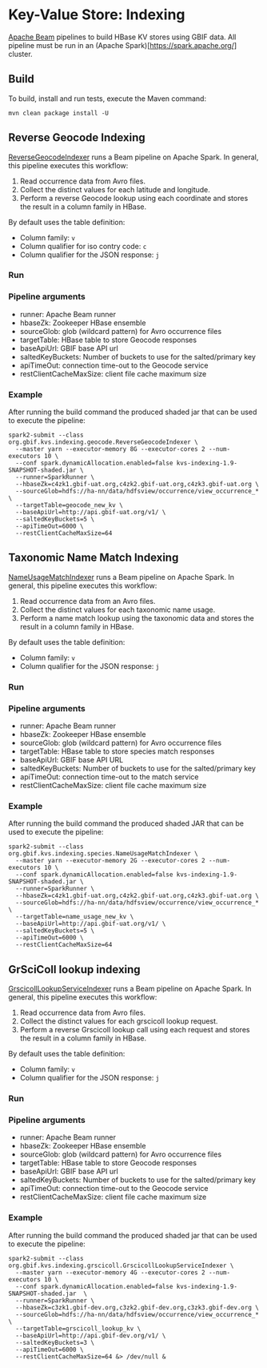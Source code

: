 # Key-Value Store: Indexing

[Apache Beam](https://beam.apache.org/) pipelines to build HBase KV stores using GBIF data.
All pipeline must be run in an (Apache Spark)[https://spark.apache.org/] cluster.

## Build

To build, install and run tests, execute the Maven command:

`mvn clean package install -U`

## Reverse Geocode Indexing

[ReverseGeocodeIndexer](src/main/java/org/gbif/kvs/indexing/geocode/ReverseGeocodeIndexer.java) runs a Beam pipeline on Apache Spark.
In general, this pipeline executes this workflow:
  1. Read occurrence data from Avro files.
  2. Collect the distinct values for each latitude and longitude.
  3. Perform a reverse Geocode lookup using each coordinate and stores the result in a column family in HBase.

By default uses the table definition:
  - Column family: `v`
  - Column qualifier for iso contry code: `c`
  - Column qualifier for the JSON response: `j`

### Run


### Pipeline arguments

  - runner: Apache Beam runner
  - hbaseZk: Zookeeper HBase ensemble
  - sourceGlob: glob (wildcard pattern) for Avro occurrence files
  - targetTable: HBase table to store Geocode responses
  - baseApiUrl: GBIF base API url
  - saltedKeyBuckets: Number of buckets to use for the salted/primary key
  - apiTimeOut: connection time-out to the Geocode service
  - restClientCacheMaxSize: client file cache maximum size

### Example

After running the build command the produced shaded jar that can be used to execute the pipeline:

```
spark2-submit --class org.gbif.kvs.indexing.geocode.ReverseGeocodeIndexer \
  --master yarn --executor-memory 8G --executor-cores 2 --num-executors 10 \
  --conf spark.dynamicAllocation.enabled=false kvs-indexing-1.9-SNAPSHOT-shaded.jar \
  --runner=SparkRunner \
  --hbaseZk=c4zk1.gbif-uat.org,c4zk2.gbif-uat.org,c4zk3.gbif-uat.org \
  --sourceGlob=hdfs://ha-nn/data/hdfsview/occurrence/view_occurrence_* \
  --targetTable=geocode_new_kv \
  --baseApiUrl=http://api.gbif-uat.org/v1/ \
  --saltedKeyBuckets=5 \
  --apiTimeOut=6000 \
  --restClientCacheMaxSize=64
```

## Taxonomic Name Match Indexing

[NameUsageMatchIndexer](src/main/java/org/gbif/kvs/indexing/species/NameUsageMatchIndexer.java) runs a Beam pipeline on Apache Spark.
In general, this pipeline executes this workflow:
  1. Read occurrence data from an Avro files.
  2. Collect the distinct values for each taxonomic name usage.
  3. Perform a name match lookup using the taxonomic data and stores the result in a column family in HBase.

By default uses the table definition:
  - Column family: `v`
  - Column qualifier for the JSON response: `j`

### Run


### Pipeline arguments

  - runner: Apache Beam runner
  - hbaseZk: Zookeeper HBase ensemble
  - sourceGlob: glob (wildcard pattern) for Avro occurrence files
  - targetTable: HBase table to store species match responses
  - baseApiUrl: GBIF base API URL
  - saltedKeyBuckets: Number of buckets to use for the salted/primary key
  - apiTimeOut: connection time-out to the match service
  - restClientCacheMaxSize: client file cache maximum size

### Example

After running the build command the produced shaded JAR that can be used to execute the pipeline:

```
spark2-submit --class org.gbif.kvs.indexing.species.NameUsageMatchIndexer \
  --master yarn --executor-memory 2G --executor-cores 2 --num-executors 10 \
  --conf spark.dynamicAllocation.enabled=false kvs-indexing-1.9-SNAPSHOT-shaded.jar \
  --runner=SparkRunner \
  --hbaseZk=c4zk1.gbif-uat.org,c4zk2.gbif-uat.org,c4zk3.gbif-uat.org \
  --sourceGlob=hdfs://ha-nn/data/hdfsview/occurrence/view_occurrence_* \
  --targetTable=name_usage_new_kv \
  --baseApiUrl=http://api.gbif-uat.org/v1/ \
  --saltedKeyBuckets=5 \
  --apiTimeOut=6000 \
  --restClientCacheMaxSize=64
```

## GrSciColl lookup indexing
[GrscicollLookupServiceIndexer](src/main/java/org/gbif/kvs/indexing/grscicoll/GrscicollLookupServiceIndexer.java) runs a Beam pipeline on Apache Spark.
In general, this pipeline executes this workflow:
  1. Read occurrence data from Avro files.
  2. Collect the distinct values for each grscicoll lookup request.
  3. Perform a reverse Grscicoll lookup call using each request and stores the result in a column family in HBase.

By default uses the table definition:
  - Column family: `v`
  - Column qualifier for the JSON response: `j`

### Run


### Pipeline arguments

  - runner: Apache Beam runner
  - hbaseZk: Zookeeper HBase ensemble
  - sourceGlob: glob (wildcard pattern) for Avro occurrence files
  - targetTable: HBase table to store Geocode responses
  - baseApiUrl: GBIF base API url
  - saltedKeyBuckets: Number of buckets to use for the salted/primary key
  - apiTimeOut: connection time-out to the Geocode service
  - restClientCacheMaxSize: client file cache maximum size

### Example

After running the build command the produced shaded jar that can be used to execute the pipeline:

```
spark2-submit --class org.gbif.kvs.indexing.grscicoll.GrscicollLookupServiceIndexer \
  --master yarn --executor-memory 4G --executor-cores 2 --num-executors 10 \
  --conf spark.dynamicAllocation.enabled=false kvs-indexing-1.9-SNAPSHOT-shaded.jar  \
  --runner=SparkRunner \
  --hbaseZk=c3zk1.gbif-dev.org,c3zk2.gbif-dev.org,c3zk3.gbif-dev.org \
  --sourceGlob=hdfs://ha-nn/data/hdfsview/occurrence/view_occurrence_* \
  --targetTable=grscicoll_lookup_kv \
  --baseApiUrl=http://api.gbif-dev.org/v1/ \
  --saltedKeyBuckets=3 \
  --apiTimeOut=6000 \
  --restClientCacheMaxSize=64 &> /dev/null &
```